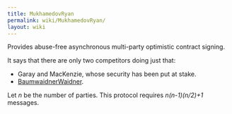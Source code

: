```yaml
---
title: MukhamedovRyan
permalink: wiki/MukhamedovRyan/
layout: wiki
---
```


Provides abuse-free asynchronous multi-party optimistic contract
signing.

It says that there are only two competitors doing just that:

-   Garay and MacKenzie, whose security has been put at stake.
-   [BaumwaidnerWaidner](/wiki/BaumwaidnerWaidner "wikilink").

Let *n* be the number of parties. This protocol requires *n(n-1)(n/2)+1*
messages.
